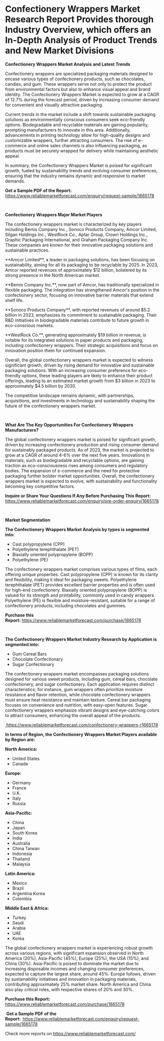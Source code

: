 <p><h1>Confectionery Wrappers Market Research Report Provides thorough Industry Overview, which offers an In-Depth Analysis of Product Trends and New Market Divisions</h1></p><p><strong>Confectionery Wrappers Market Analysis and Latest Trends</strong></p>
<p><p>Confectionery wrappers are specialized packaging materials designed to encase various types of confectionery products, such as chocolates, candies, and gum. These wrappers serve not only to protect the product from environmental factors but also to enhance visual appeal and brand identity. The Confectionery Wrappers Market is expected to grow at a CAGR of 12.7% during the forecast period, driven by increasing consumer demand for convenient and visually attractive packaging.</p><p>Current trends in the market include a shift towards sustainable packaging solutions as environmentally conscious consumers seek eco-friendly options. Biodegradable and recyclable materials are gaining popularity, prompting manufacturers to innovate in this area. Additionally, advancements in printing technology allow for high-quality designs and customizable wrappers, further attracting consumers. The rise of e-commerce and online sales channels is also influencing packaging, as products must be securely wrapped for delivery while maintaining aesthetic appeal. </p><p>In summary, the Confectionery Wrappers Market is poised for significant growth, fueled by sustainability trends and evolving consumer preferences, ensuring that the industry remains dynamic and responsive to market demands.</p></p>
<p><strong>Get a Sample PDF of the Report:&nbsp;</strong> <a href="https://www.reliablemarketforecast.com/enquiry/request-sample/1665178?utm_campaign=3225&utm_medium=2&utm_source=Github&utm_content=ia&utm_term=06032025&utm_id=confectionery-wrappers">https://www.reliablemarketforecast.com/enquiry/request-sample/1665178</a></p>
<p>&nbsp;</p>
<p><strong>Confectionery Wrappers Major Market Players</strong></p>
<p><p>The confectionery wrappers market is characterized by key players including Bemis Company Inc., Sonoco Products Company, Amcor Limited, Silgan Holdings Inc., WestRock Co., Aptar Group, Crown Holdings Inc., Graphic Packaging International, and Graham Packaging Company Inc. These companies are known for their innovative packaging solutions and sustainable practices.</p><p>**Amcor Limited**, a leader in packaging solutions, has been focusing on sustainability, aiming for all its packaging to be recyclable by 2025. In 2023, Amcor reported revenues of approximately $12 billion, bolstered by its strong presence in the North American market.</p><p>**Bemis Company Inc.**, now part of Amcor, has traditionally specialized in flexible packaging. The integration has strengthened Amcor's position in the confectionery sector, focusing on innovative barrier materials that extend shelf life. </p><p>**Sonoco Products Company**, with reported revenues of around $5.2 billion in 2023, emphasizes its commitment to sustainable packaging. Their R&D initiatives in biodegradable materials contribute to future growth in eco-conscious markets.</p><p>**WestRock Co.**, generating approximately $19 billion in revenue, is notable for its integrated solutions in paper products and packaging, including confectionery wrappers. Their strategic acquisitions and focus on innovation position them for continued expansion.</p><p>Overall, the global confectionery wrappers market is expected to witness significant growth, driven by rising demand for innovative and sustainable packaging solutions. With an increasing consumer preference for eco-friendly options, these leading players are likely to enhance their product offerings, leading to an estimated market growth from $3 billion in 2023 to approximately $4.5 billion by 2030.</p><p>The competitive landscape remains dynamic, with partnerships, acquisitions, and investments in technology and sustainability shaping the future of the confectionery wrappers market.</p></p>
<p>&nbsp;</p>
<p><strong>What Are The Key Opportunities For Confectionery Wrappers Manufacturers?</strong></p>
<p><p>The global confectionery wrappers market is poised for significant growth, driven by increasing confectionery production and rising consumer demand for sustainably packaged products. As of 2023, the market is projected to grow at a CAGR of around 4-6% over the next five years. Innovations in materials, such as biodegradable and recyclable options, are gaining traction as eco-consciousness rises among consumers and regulatory bodies. The expansion of e-commerce and the need for protective packaging further bolster market opportunities. Overall, the confectionery wrappers market is expected to evolve, with sustainability and functionality becoming key competitive factors.</p></p>
<p><strong>Inquire or Share Your Questions If Any Before Purchasing This Report:</strong> <a href="https://www.reliablemarketforecast.com/enquiry/pre-order-enquiry/1665178?utm_campaign=3225&utm_medium=2&utm_source=Github&utm_content=ia&utm_term=06032025&utm_id=confectionery-wrappers">https://www.reliablemarketforecast.com/enquiry/pre-order-enquiry/1665178</a></p>
<p>&nbsp;</p>
<p><strong>Market Segmentation</strong></p>
<p><strong>The Confectionery Wrappers Market Analysis by types is segmented into:</strong></p>
<p><ul><li>Cast polypropylene (CPP)</li><li>Polyethylene terephthalate (PET)</li><li>Biaxially oriented polypropylene (BOPP)</li><li>Polyethylene (PE)</li></ul></p>
<p><p>The confectionery wrappers market comprises various types of films, each offering unique properties. Cast polypropylene (CPP) is known for its clarity and flexibility, making it ideal for packaging sweets. Polyethylene terephthalate (PET) provides excellent barrier properties and is often used for high-end confectionery. Biaxially oriented polypropylene (BOPP) is valued for its strength and printability, commonly used in candy wrappers. Polyethylene (PE) is flexible and moisture-resistant, suitable for a range of confectionery products, including chocolates and gummies.</p></p>
<p><strong>Purchase this Report:&nbsp;</strong><a href="https://www.reliablemarketforecast.com/purchase/1665178?utm_campaign=3225&utm_medium=2&utm_source=Github&utm_content=ia&utm_term=06032025&utm_id=confectionery-wrappers">https://www.reliablemarketforecast.com/purchase/1665178</a></p>
<p>&nbsp;</p>
<p><strong>The Confectionery Wrappers Market Industry Research by Application is segmented into:</strong></p>
<p><ul><li>Gum Cereal Bars</li><li>Chocolate Confectionary</li><li>Sugar Confectionary</li></ul></p>
<p><p>The confectionery wrappers market encompasses packaging solutions designed for various sweet products, including gum, cereal bars, chocolate confectionery, and sugar confectionery. Each application requires distinct characteristics; for instance, gum wrappers often prioritize moisture resistance and flavor retention, while chocolate confectionery wrappers must ensure heat resistance and maintain texture. Cereal bar packaging focuses on convenience and nutrition, with easy-open features. Sugar confectionery wrappers emphasize vibrant designs and eye-catching colors to attract consumers, enhancing the overall appeal of the products.</p></p>
<p><a href="https://www.reliablemarketforecast.com/confectionery-wrappers-r1665178?utm_campaign=3225&utm_medium=2&utm_source=Github&utm_content=ia&utm_term=06032025&utm_id=confectionery-wrappers">&nbsp;https://www.reliablemarketforecast.com/confectionery-wrappers-r1665178</a></p>
<p><strong>In terms of Region, the Confectionery Wrappers Market Players available by Region are:</strong></p>
<p>
    <p> <strong> North America: </strong>
        <ul>
            <li>United States</li>
            <li>Canada</li>
        </ul>
        </p> 
    <p> <strong> Europe: </strong>
        <ul>
            <li>Germany</li>
            <li>France</li>
            <li>U.K.</li>
            <li>Italy</li>
            <li>Russia</li>
        </ul>
        </p> 
    <p> <strong> Asia-Pacific: </strong>
        <ul>
            <li>China</li>
            <li>Japan</li>
            <li>South Korea</li>
            <li>India</li>
            <li>Australia</li>
            <li>China Taiwan</li>
            <li>Indonesia</li>
            <li>Thailand</li>
            <li>Malaysia</li>
        </ul>
        </p> 
    <p> <strong> Latin America: </strong>
        <ul>
            <li>Mexico</li>
            <li>Brazil</li>
            <li>Argentina Korea</li>
            <li>Colombia</li>
        </ul>
        </p> 
    <p> <strong> Middle East & Africa: </strong>
        <ul>
            <li>Turkey</li>
            <li>Saudi</li>
            <li>Arabia</li>
            <li>UAE</li>
            <li>Korea</li>
        </ul>
    </p>
    </p>
<p><p>The global confectionery wrappers market is experiencing robust growth across various regions, with significant expansion observed in North America (20%), Asia-Pacific (45%), Europe (25%), the USA (15%), and China (30%). Asia-Pacific is poised to dominate the market due to increasing disposable incomes and changing consumer preferences, expected to capture the largest share, around 45%. Europe follows, driven by sustainability initiatives and innovation in packaging materials, contributing approximately 25% market share. North America and China also play critical roles, with respective shares of 20% and 30%.</p></p>
<p><strong>Purchase this Report: </strong><a href="https://www.reliablemarketforecast.com/purchase/1665178?utm_campaign=3225&utm_medium=2&utm_source=Github&utm_content=ia&utm_term=06032025&utm_id=confectionery-wrappers">https://www.reliablemarketforecast.com/purchase/1665178</a></p>
<p>&nbsp;<strong>Get a Sample PDF of the Report:&nbsp;&nbsp;</strong><a href="https://www.reliablemarketforecast.com/enquiry/request-sample/1665178?utm_campaign=3225&utm_medium=2&utm_source=Github&utm_content=ia&utm_term=06032025&utm_id=confectionery-wrappers">https://www.reliablemarketforecast.com/enquiry/request-sample/1665178</a></p>
<p><strong></strong></p>
<p>Check more reports on <a href="https://www.reliablemarketforecast.com/?utm_campaign=3225&utm_medium=2&utm_source=Github&utm_content=ia&utm_term=06032025&utm_id=confectionery-wrappers">https://www.reliablemarketforecast.com/</a></p>